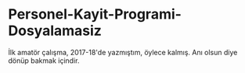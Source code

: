 # Personel-Kayit-Programi-Dosyalamasiz

İlk amatör çalışma, 2017-18'de yazmıştım, öylece kalmış. Anı olsun diye dönüp bakmak içindir.
